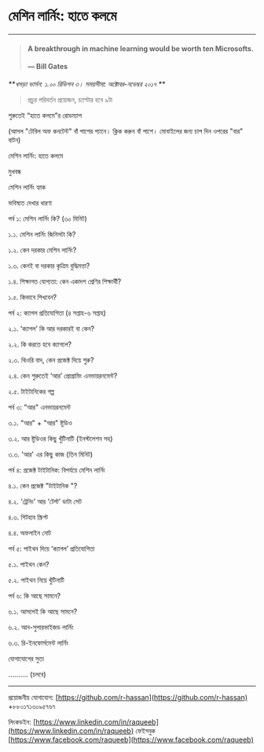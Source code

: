 # মেশিন লার্নিং: হাতে কলমে

---

> #### A breakthrough in machine learning would be worth ten Microsofts.
>
> #### — Bill Gates

_**খসড়া ভার্সন: ১.০০ রিভিশন ৩। সময়সীমা: অক্টোবর-নভেম্বর ২০১৭ **_

> প্রচুর পরিবর্তন প্রয়োজন, চ্যাপ্টার হবে ৯টা

শুরুতেই “হাতে কলমে”র রোডম্যাপ

\(আসল "টেবিল অফ কনটেন্ট" বাঁ পাশের প্যানে। ক্লিক করুন বাঁ পাশে। মোবাইলের জন্য চাপ দিন ওপরের "বার" বাটন\)

মেশিন লার্নিং: হাতে কলমে

মুখবন্ধ

মেশিন লার্নিং হ্যাক

ভবিষ্যত দেখার ধারণা

পর্ব ১: মেশিন লার্নিং কি? \(৩০ মিনিট\)

১.১. মেশিন লার্নিং জিনিসটা কি?

১.২. কেন দরকার মেশিন লার্নিং?

১.৩. কেনই বা দরকার কৃত্রিম বুদ্ধিমত্তা?

১.৪. শিক্ষাগত যোগ্যতা: কেন একাদশ শ্রেণির শিক্ষার্থী?

১.৫. কিভাবে শিখবেন?

পর্ব ২: ক্যাগল প্রতিযোগিতা \(৪ সপ্তাহ-৬ সপ্তাহ\)

২.১. ‘ক্যাগল’ কি আর দরকারই বা কেন?

২.২. কি করতে হবে ক্যাগলে?

২.৩. থিওরি বাদ, কেন প্রজেক্ট দিয়ে শুরু?

২.৪. কেন শুরুতেই ‘আর’ প্রোগ্রামিং এনভায়রনমেন্ট?

২.৫. টাইটানিকের গল্প

পর্ব ৩: "আর" এনভায়রনমেন্ট

৩.১. "আর" + "আর" ষ্টুডিও

৩.২. আর ষ্টুডিওর কিছু খুঁটিনাটি \(ইনস্টলেশন সহ\)

৩.৩. 'আর' এর কিছু কাজ \(তিন মিনিট\)

পর্ব ৪: প্রজেক্ট টাইটানিক: বিপর্যয়ে মেশিন লার্নিং

৪.১. কেন প্রজেক্ট "টাইটানিক "?

৪.২. ‘ট্রেনিং’ আর ‘টেস্ট’ ডাটা সেট

৪.৩. গিটহাব স্ক্রিপ্ট

৪.৪. অফলাইন নোট

পর্ব ৫: পাইথন দিয়ে ‘ক্যাগল’ প্রতিযোগিতা

৫.১. পাইথন কেন?

৫.২. পাইথন নিয়ে খুঁটিনাটি

পর্ব ৬: কি আছে সামনে?

৬.১. আসলেই কি আছে সামনে?

৬.২. আন-সুপারভাইজড লার্নিং

৬.৩. রি-ইনফোর্সমেন্ট লার্নিং

যোগাযোগের সুতা

.......... \(চলবে\)

---

প্রয়োজনীয় যোগাযোগ: [https://github.com/r-hassan](https://github.com/r-hassan) +৮৮০১৭১৩০৯৫৭৬৭

লিংকডইন: [https://www.linkedin.com/in/raqueeb](https://www.linkedin.com/in/raqueeb) ফেইসবুক [https://www.facebook.com/raqueeb](https://www.facebook.com/raqueeb)

